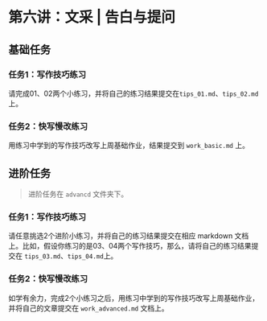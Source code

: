 # 第六讲：文采 | 告白与提问


## 基础任务

### 任务1：写作技巧练习

请完成01、02两个小练习，并将自己的练习结果提交在`tips_01.md`、`tips_02.md` 上。

### 任务2：快写慢改练习

用练习中学到的写作技巧改写上周基础作业，结果提交到 `work_basic.md` 上。

## 进阶任务

> 进阶任务在 `advancd` 文件夹下。

### 任务1：写作技巧练习

请任意挑选2个进阶小练习，并将自己的练习结果提交在相应 markdown 文档上。比如，假设你练习的是03、04两个写作技巧，那么，请将自己的练习结果提交在 `tips_03.md`、`tips_04.md`上。

### 任务2：快写慢改练习

如学有余力，完成2个小练习之后，用练习中学到的写作技巧改写上周基础作业，并将自己的文章提交在 `work_advanced.md` 文档上。
